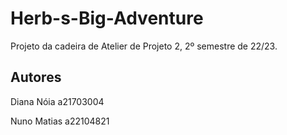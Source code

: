 # Herb-s-Big-Adventure

Projeto da cadeira de Atelier de Projeto 2, 2º semestre de 22/23.

## Autores

Diana Nóia a21703004

Nuno Matias a22104821
